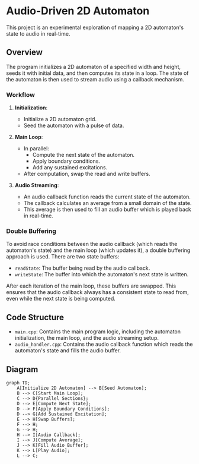 # Audio-Driven 2D Automaton

This project is an experimental exploration of mapping a 2D automaton's state to audio in real-time.

## Overview

The program initializes a 2D automaton of a specified width and height, seeds it with initial data, and then computes its state in a loop. The state of the automaton is then used to stream audio using a callback mechanism.

### Workflow

1. **Initialization**:
   - Initialize a 2D automaton grid.
   - Seed the automaton with a pulse of data.

2. **Main Loop**:
   - In parallel:
     - Compute the next state of the automaton.
     - Apply boundary conditions.
     - Add any sustained excitations.
   - After computation, swap the read and write buffers.

3. **Audio Streaming**:
   - An audio callback function reads the current state of the automaton.
   - The callback calculates an average from a small domain of the state.
   - This average is then used to fill an audio buffer which is played back in real-time.

### Double Buffering

To avoid race conditions between the audio callback (which reads the automaton's state) and the main loop (which updates it), a double buffering approach is used. There are two state buffers:
- `readState`: The buffer being read by the audio callback.
- `writeState`: The buffer into which the automaton's next state is written.

After each iteration of the main loop, these buffers are swapped. This ensures that the audio callback always has a consistent state to read from, even while the next state is being computed.

## Code Structure

- `main.cpp`: Contains the main program logic, including the automaton initialization, the main loop, and the audio streaming setup.
- `audio_handler.cpp`: Contains the audio callback function which reads the automaton's state and fills the audio buffer.

## Diagram

```mermaid
graph TD;
    A[Initialize 2D Automaton] --> B[Seed Automaton];
    B --> C[Start Main Loop];
    C --> D{Parallel Sections};
    D --> E[Compute Next State];
    D --> F[Apply Boundary Conditions];
    D --> G[Add Sustained Excitation];
    E --> H[Swap Buffers];
    F --> H;
    G --> H;
    H --> I[Audio Callback];
    I --> J[Compute Average];
    J --> K[Fill Audio Buffer];
    K --> L[Play Audio];
    L --> C;
```